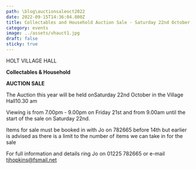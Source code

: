 ```yaml
---
path: \blog\auctionsaleoct2022
date: 2022-09-15T14:36:04.800Z
title: Collectables and Household Auction Sale - Saturday 22nd October 2022
category: events
image: ../assets/vhauct1.jpg
draft: false
sticky: true
---
```

HOLT VILLAGE HALL

**Collectables & Household**

**AUCTION SALE**

The Auction this year will be held onSaturday 22nd October in the Village Hall10.30 am

Viewing is from 7.00pm - 9.00pm on Friday 21st and from 9.00am until the start of the sale on Saturday 22nd.

Items for sale must be booked in with Jo on 782665 before 14th but earlier is advised as there is a limit to the number of items we can take in for the sale

For full information and details ring Jo on 01225 782665 or e-mail tjhopkins@fsmail.net